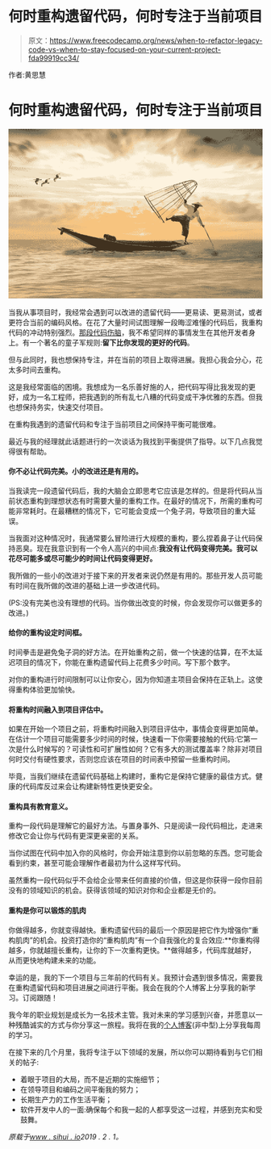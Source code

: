 # 何时重构遗留代码，何时专注于当前项目

> 原文：<https://www.freecodecamp.org/news/when-to-refactor-legacy-code-vs-when-to-stay-focused-on-your-current-project-fda99919cc34/>

作者:黄思慧

# 何时重构遗留代码，何时专注于当前项目

![1*qw5zQRKKw4pNbhv3nwjIjQ](img/842b21fd8da4a8a055cc7ba0d6e001c6.png)

当我从事项目时，我经常会遇到可以改进的遗留代码——更易读、更易测试，或者更符合当前的编码风格。在花了大量时间试图理解一段晦涩难懂的代码后，我重构代码的冲动特别强烈。[那段代码伤脑](https://www.sihui.io/brain-friendly-code/)，我不希望同样的事情发生在其他开发者身上。有一个著名的童子军规则:**留下比你发现的更好的代码**。

但与此同时，我也想保持专注，并在当前的项目上取得进展。我担心我会分心，花太多时间去重构。

这是我经常面临的困境。我想成为一名乐善好施的人，把代码写得比我发现的更好，成为一名工程师，把我遇到的所有乱七八糟的代码变成干净优雅的东西。但我也想保持务实，快速交付项目。

在重构我遇到的遗留代码和专注于当前项目之间保持平衡可能很难。

最近与我的经理就此话题进行的一次谈话为我找到平衡提供了指导。以下几点我觉得很有帮助。

#### **你不必让代码完美。小的改进还是有用的。**

当我读完一段遗留代码后，我的大脑会立即思考它应该是怎样的。但是将代码从当前状态重构到理想状态有时需要大量的重构工作。在最好的情况下，所需的重构可能非常耗时。在最糟糕的情况下，它可能会变成一个兔子洞，导致项目的重大延误。

当我面对这种情况时，我通常要么冒险进行大规模的重构，要么捏着鼻子让代码保持恶臭。现在我意识到有一个令人高兴的中间点:**我没有让代码变得完美。我可以花尽可能多或尽可能少的时间让代码变得更好。**

我所做的一些小的改进对于接下来的开发者来说仍然是有用的。那些开发人员可能有时间在我所做的改进的基础上进一步改进代码。

(PS:没有完美也没有理想的代码。当你做出改变的时候，你会发现你可以做更多的改进。)

#### 给你的重构设定时间框。

时间拳击是避免兔子洞的好方法。在开始重构之前，做一个快速的估算，在不太延迟项目的情况下，你能在重构遗留代码上花费多少时间。写下那个数字。

对你的重构进行时间限制可以让你安心，因为你知道主项目会保持在正轨上。这使得重构体验更加愉快。

#### 将重构时间融入到项目评估中。

如果在开始一个项目之前，将重构时间融入到项目评估中，事情会变得更加简单。在估计一个项目可能需要多少时间的时候，快速看一下你需要接触的代码:它第一次是什么时候写的？可读性和可扩展性如何？它有多大的测试覆盖率？除非对项目何时交付有硬性要求，否则您应该在项目的时间表中预留一些重构时间。

毕竟，当我们继续在遗留代码基础上构建时，重构它是保持它健康的最佳方式。健康的代码库反过来会让构建新特性更快更安全。

#### 重构具有教育意义。

重构一段代码是理解它的最好方法。与置身事外、只是阅读一段代码相比，走进来修改它会让你与代码有更深更亲密的关系。

当你试图在代码中加入你的风格时，你会开始注意到你以前忽略的东西。您可能会看到约束，甚至可能会理解作者最初为什么这样写代码。

虽然重构一段代码似乎不会给企业带来任何直接的价值，但这是你获得一段你目前没有的领域知识的机会。获得该领域的知识对你和企业都是无价的。

#### **重构是你可以锻炼的肌肉**

你做得越多，你就变得越快。重构遗留代码的最后一个原因是把它作为增强你“重构肌肉”的机会。投资打造你的“重构肌肉”有一个自我强化的复合效应:**你重构得越多，你就越擅长重构，让你的下一次重构更快。**做得越多，代码库就越好，从而更快地构建未来的功能。

幸运的是，我的下一个项目与三年前的代码有关。我预计会遇到很多情况，需要我在重构遗留代码和项目进展之间进行平衡。我会在我的个人博客上分享我的新学习。订阅跟随！

我今年的职业规划是成长为一名技术主管。我对未来的学习感到兴奋，并愿意以一种残酷诚实的方式与你分享这一旅程。我将在我的[个人博客](https://www.sihui.io)(非中型)上分享我每周的学习。

在接下来的几个月里，我将专注于以下领域的发展，所以你可以期待看到与它们相关的帖子:

*   着眼于项目的大局，而不是近期的实施细节；
*   在领导项目和编码之间平衡我的努力；
*   长期生产力的工作生活平衡；
*   软件开发中人的一面:确保每个和我一起的人都享受这一过程，并感到充实和受鼓舞。

*原载于[www . sihui . io](https://www.sihui.io/refactoring-vs-staying-focused/)2019 . 2 . 1。*